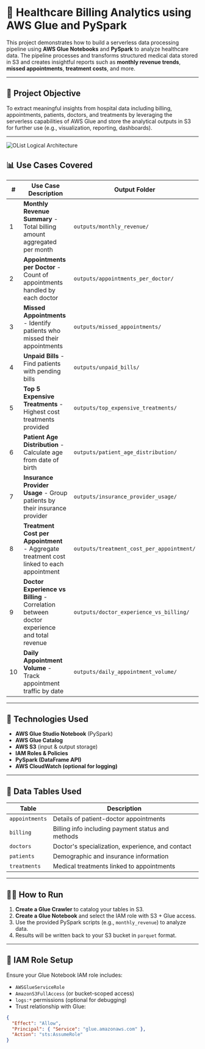 # 🏥 Healthcare Billing Analytics using AWS Glue and PySpark

This project demonstrates how to build a serverless data processing pipeline using **AWS Glue Notebooks** and **PySpark** to analyze healthcare data. The pipeline processes and transforms structured medical data stored in S3 and creates insightful reports such as **monthly revenue trends**, **missed appointments**, **treatment costs**, and more.

---


## 📌 Project Objective

To extract meaningful insights from hospital data including billing, appointments, patients, doctors, and treatments by leveraging the serverless capabilities of AWS Glue and store the analytical outputs in S3 for further use (e.g., visualization, reporting, dashboards).

---

![OList Logical Architecture](https://github.com/vegetariancoder/competitive-programming/blob/main/Projects/HOSPITAL_REVENUE/img/flow.png)

## 📊 Use Cases Covered

| # | Use Case Description | Output Folder |
|---|-----------------------|----------------|
| 1 | **Monthly Revenue Summary** - Total billing amount aggregated per month | `outputs/monthly_revenue/` |
| 2 | **Appointments per Doctor** - Count of appointments handled by each doctor | `outputs/appointments_per_doctor/` |
| 3 | **Missed Appointments** - Identify patients who missed their appointments | `outputs/missed_appointments/` |
| 4 | **Unpaid Bills** - Find patients with pending bills | `outputs/unpaid_bills/` |
| 5 | **Top 5 Expensive Treatments** - Highest cost treatments provided | `outputs/top_expensive_treatments/` |
| 6 | **Patient Age Distribution** - Calculate age from date of birth | `outputs/patient_age_distribution/` |
| 7 | **Insurance Provider Usage** - Group patients by their insurance provider | `outputs/insurance_provider_usage/` |
| 8 | **Treatment Cost per Appointment** - Aggregate treatment cost linked to each appointment | `outputs/treatment_cost_per_appointment/` |
| 9 | **Doctor Experience vs Billing** - Correlation between doctor experience and total revenue | `outputs/doctor_experience_vs_billing/` |
|10 | **Daily Appointment Volume** - Track appointment traffic by date | `outputs/daily_appointment_volume/` |

---

## 🧰 Technologies Used

- **AWS Glue Studio Notebook** (PySpark)
- **AWS Glue Catalog**
- **AWS S3** (input & output storage)
- **IAM Roles & Policies**
- **PySpark (DataFrame API)**
- **AWS CloudWatch (optional for logging)**

---

## 🔗 Data Tables Used

| Table | Description |
|-------|-------------|
| `appointments` | Details of patient-doctor appointments |
| `billing` | Billing info including payment status and methods |
| `doctors` | Doctor's specialization, experience, and contact |
| `patients` | Demographic and insurance information |
| `treatments` | Medical treatments linked to appointments |

---

## 🧑‍💻 How to Run

1. **Create a Glue Crawler** to catalog your tables in S3.
2. **Create a Glue Notebook** and select the IAM role with S3 + Glue access.
3. Use the provided PySpark scripts (e.g., `monthly_revenue`) to analyze data.
4. Results will be written back to your S3 bucket in `parquet` format.

---

## 🔐 IAM Role Setup

Ensure your Glue Notebook IAM role includes:
- `AWSGlueServiceRole`
- `AmazonS3FullAccess` (or bucket-scoped access)
- `logs:*` permissions (optional for debugging)
- Trust relationship with Glue:
```json
{
  "Effect": "Allow",
  "Principal": { "Service": "glue.amazonaws.com" },
  "Action": "sts:AssumeRole"
}

